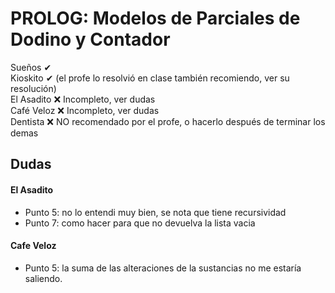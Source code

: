 # PROLOG: Modelos de Parciales de Dodino y Contador 

Sueños ✔\
Kioskito ✔ (el profe lo resolvió en clase también recomiendo, ver su resolución)\
El Asadito ❌ Incompleto, ver dudas\
Café Veloz ❌ Incompleto, ver dudas\
Dentista ❌ NO recomendado por el profe, o hacerlo después de terminar los demas

## Dudas

#### El Asadito
 - Punto 5: no lo entendi muy bien, se nota que tiene recursividad
 - Punto 7: como hacer para que no devuelva la lista vacia

#### Cafe Veloz
 - Punto 5: la suma de las alteraciones de la sustancias no me estaría saliendo.
